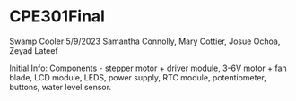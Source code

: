 # CPE301Final
Swamp Cooler
5/9/2023
Samantha Connolly, Mary Cottier, Josue Ochoa, Zeyad Lateef

Initial Info:
Components - stepper motor + driver module, 3-6V motor + fan blade, LCD module, LEDS, power supply, RTC module, potentiometer, buttons, water level sensor.
